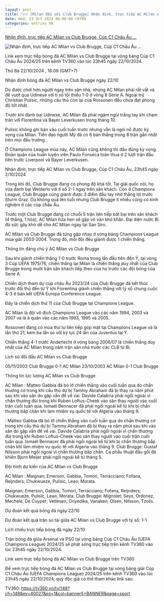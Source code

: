 ```yaml
---
layout: post
title: "🔥🔥 [Milan đấu với Club Brugge] Nhận định, trực tiếp AC Milan vs Club Brugge, Cúp C1 Châu Âu ..."
date: Wed, 23 Oct 2024 00:00:00 +0700
categories: entries VN
---
```

[Nhận định, trực tiếp AC Milan vs Club Brugge, Cúp C1 Châu Âu ...](https://nongnghiep.vn/nhan-dinh-truc-tiep-ac-milan-vs-club-brugge-cup-c1-chau-au-23h45-ngay-22-10-2024-d405742.html)

![Nhận định, trực tiếp AC Milan vs Club Brugge, Cúp C1 Châu Âu ...](https://t.ex-cdn.com/nongnghiep.vn/560w/files/content/2024/10/22/nhan-dinh-truc-tiep-ac-milan-vs-club-brugge-23h45-22-10-1-153652_3-160902.jpg)

Link xem trực tiếp bóng đá AC Milan vs Club Brugge tại vòng bảng Cúp C1 Châu Âu 2024/25 trên kênh TV360 vào lúc 23h45 ngày 22/10/2024.

Thứ Ba 22/10/2024 , 16:09 (GMT+7)

Nhận định bóng đá AC Milan vs Club Brugge ngày 22/10

Dù được chơi hơn người ngay trên sân nhà, nhưng AC Milan phải rất vất vả để vượt qua Udinese với tỉ số tối thiểu 1-0 ở vòng 8 Serie A. Ngoại trừ Christian Pulisic, những cầu thủ còn lại của Rossoneri đều chưa đạt phong độ tốt nhất.

Trước khi đánh bại Udinese, AC Milan đã phải ngậm ngùi trắng tay khi chạm trán với Fiorentina và Bayer Leverkusen trong tháng 10.

Pulisic không ghi bàn vào cuối tuần trước nhưng vẫn là ngòi nổ được kỳ vọng của Milan. Tiền đạo người Mỹ đã có 6 bàn thắng trong 8 trận gần nhất trên mọi đấu trường.

Ở Champions League mùa này, AC Milan cũng không thi đấu đúng kỳ vọng. Đoàn quân của huấn luyện viên Paulo Fonseca toàn thua ở 2 lượt trận đầu tiên trước Liverpool và Bayer Leverkusen.

Nhận định, trực tiếp AC Milan vs Club Brugge, Cúp C1 Châu Âu, 23h45 ngày 2/10/2024

Trong khi đó, Club Brugge đang có phong độ khá tốt. Tại giải quốc nội, họ vừa đánh bại Westerlo với tỉ số 2-1 ngay trên sân khách. Còn ở Champions League, Club Brugge cũng giành được 3 điểm đầu tay nhờ thắng lợi trước Sturm Graz. Dù không quá tên tuổi nhưng Club Brugge ít nhiều cũng có kinh nghiệm ở các cúp châu Âu.

Trước một Club Brugge đang có chuỗi 5 trận liên tiếp bất bại trên sân khách (4 thắng, 1 hòa), AC Milan hứa hẹn sẽ gặp vô vàn khó khăn. Đại diện nước Bỉ đủ sức gây khó dễ cho AC Milan ngay tại San Siro.

AC Milan và Club Brugge đã từng gặp nhau ở vòng bảng Champions League mùa giải 2003-2004. Trong đó, mỗi đội đều giành được 1 chiến thắng.

Thông tin đáng chú ý AC Milan vs Club Brugge

Sau khi giành chiến thắng 1-0 trước Roma trong lần đầu tiên đến Ý, tại vòng 3 Cúp UEFA 1975/76, chiến thắng tại Milan là chiến thắng duy nhất của Club Brugge trong mười trận sân khách tiếp theo của họ trước các đội bóng của Serie A.

Chiến dịch tham dự cúp châu Âu 2023/24 của Club Brugge đã kết thúc trước đối thủ đến từ Ý khi Fiorentina giành chiến thắng với tỷ số chung cuộc 4-3 ở bán kết UEFA Europa Conference League.

Đây là chiến dịch thứ 11 của Club Brugge tại Champions League.

AC Milan là đội vô địch Champions League vào các năm 1994, 2003 và 2007 và là á quân vào các năm 1993, 1995 và 2005.

Rossoneri đang có mùa thứ tư liên tiếp góp mặt tại Champions League và là lần thứ 21, kém ba lần so với kỷ lục 24 lần của Juventus tại Ý.

Chiến thắng 4-1 trước Anderlecht ở vòng bảng 2006/07 là chiến thắng duy nhất của AC Milan trong năm trận sân nhà trước các CLB từ Bỉ.

Lịch sử đối đầu AC Milan vs Club Brugge

05/11/2003 Club Brugge 0-1 AC Milan 23/10/2003 AC Milan 0-1 Club Brugge

Thông tin lực lượng AC Milan vs Club Brugge

AC Milan : Matteo Gabbia đã bỏ lỡ chiến thắng vào cuối tuần qua do chấn thương cơ trong khi cầu thủ dự bị Tammy Abraham đã bị thay ra năm phút sau khi vào sân do gặp vấn đề về vai. Davide Calabria phải ngồi ngoài vì chấn thương đùi trong khi Ruben Loftus-Cheek vào sân thay người vào cuối trận cuối tuần qua. Ismaël Bennacer đã phải ngồi ngoài kể từ khi bị chấn thương bắp chân khi làm nhiệm vụ quốc tế với Algeria vào tháng 9.

: Matteo Gabbia đã bỏ lỡ chiến thắng vào cuối tuần qua do chấn thương cơ trong khi cầu thủ dự bị Tammy Abraham đã bị thay ra năm phút sau khi vào sân do gặp vấn đề về vai. Davide Calabria phải ngồi ngoài vì chấn thương đùi trong khi Ruben Loftus-Cheek vào sân thay người vào cuối trận cuối tuần qua. Ismaël Bennacer đã phải ngồi ngoài kể từ khi bị chấn thương bắp chân khi làm nhiệm vụ quốc tế với Algeria vào tháng 9. Club Brugge: Gustaf Nilsson phải ngồi ngoài vì chấn thương bắp chân. Ca phẫu thuật đầu gối đã khiến Bjorn Meijer phải ngồi ngoài kể từ tháng 5.

Đội hình dự kiến của AC Milan vs Club Brugge

AC Milan : Maignan; Emerson, Gabbia, Tomori, Terracciano; Fofana, Reijnders; Chukwueze, Pulisic, Leao; Morata.

Maignan; Emerson, Gabbia, Tomori, Terracciano; Fofana, Reijnders; Chukwueze, Pulisic, Leao; Morata. Club Brugge: Mignolet; Seys, Ordonez, Mechele, De Cuyper; Vetlesen, Onyedika, Vanaken; Olsen, Nilsson, Tzolis.

Dự đoán kết quả bóng đá ngày 22/10

Dự đoán kết quả trận so tài giữa AC Milan vs Club Brugge với tỷ số: 1-1

Lịch chiếu trực tiếp bóng đá ngày 22/10

Trận bóng đá giữa Arsenal và PSG tại vòng bảng Cúp C1 Châu Âu (UEFA Champions League) 2024/25 sẽ phát sóng trực tiếp trên kênh TV360 vào lúc 23h45 ngày 22/10/2024.

Link xem trực tiếp bóng đá AC Milan vs Club Brugge trên TV360

Để xem trực tiếp bóng đá AC Milan vs Club Brugge tại vòng bảng giải Cúp C1 Châu Âu (UEFA Champions League) 2024/25 trên kênh TV360 vào lúc 23h45 ngày 22/10/2024, quý độc giả có thể tham khảo link sau:

TV360: https://tv360.vn/tv/148?ch=148&ev=40027&es=1&col=banner§=BANNER&page=sport

